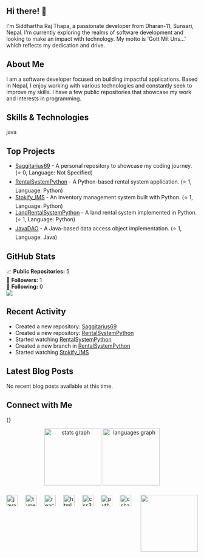 ## Hi there! 👋

I'm Siddhartha Raj Thapa, a passionate developer from Dharan-11, Sunsari, Nepal. I'm currently exploring the realms of software development and looking to make an impact with technology. My motto is 'Gott Mit Uns...' which reflects my dedication and drive.

## About Me

I am a software developer focused on building impactful applications. Based in Nepal, I enjoy working with various technologies and constantly seek to improve my skills. I have a few public repositories that showcase my work and interests in programming.

## Skills & Technologies

java

## Top Projects

- [Saggitarius69](https://github.com/Saggitarius69/Saggitarius69) - A personal repository to showcase my coding journey. (⭐ 0, Language: Not Specified)
- [RentalSystemPython](https://github.com/Saggitarius69/RentalSystemPython) - A Python-based rental system application. (⭐ 1, Language: Python)
- [Stokify_IMS](https://github.com/Saggitarius69/Stokify_IMS) - An inventory management system built with Python. (⭐ 1, Language: Python)
- [LandRentalSystemPython](https://github.com/Saggitarius69/LandRentalSystemPython) - A land rental system implemented in Python. (⭐ 1, Language: Python)
- [JavaDAO](https://github.com/Saggitarius69/JavaDAO) - A Java-based data access object implementation. (⭐ 1, Language: Java)

## GitHub Stats

📈 **Public Repositories:** 5  
👥 **Followers:** 1  
👤 **Following:** 0  
![](https://github-readme-stats.vercel.app/api?username=Saggitarius69&show_icons=true&theme=radical)

## Recent Activity

- Created a new repository: [Saggitarius69](https://github.com/Saggitarius69/Saggitarius69)
- Created a new repository: [RentalSystemPython](https://github.com/Saggitarius69/RentalSystemPython)
- Started watching [RentalSystemPython](https://github.com/Saggitarius69/RentalSystemPython)
- Created a new branch in [RentalSystemPython](https://github.com/Saggitarius69/RentalSystemPython)
- Started watching [Stokify_IMS](https://github.com/Saggitarius69/Stokify_IMS)

## Latest Blog Posts

No recent blog posts available at this time.

## Connect with Me

{}
<div align="center">
  <img src="https://github-readme-stats.vercel.app/api?username=mrjuice01&hide_title=false&hide_rank=false&show_icons=true&include_all_commits=true&count_private=true&disable_animations=false&theme=dracula&locale=en&hide_border=false" height="150" alt="stats graph"  />
  <img src="https://github-readme-stats.vercel.app/api/top-langs?username=mrjuice01&locale=en&hide_title=false&layout=compact&card_width=320&langs_count=5&theme=dracula&hide_border=false" height="150" alt="languages graph"  />
</div>

###

<img align="right" height="150" src="https://i.imgflip.com/65efzo.gif"  />

###

<div align="left">
  <img src="https://cdn.jsdelivr.net/gh/devicons/devicon/icons/javascript/javascript-original.svg" height="30" alt="javascript logo"  />
  <img width="12" />
  <img src="https://cdn.jsdelivr.net/gh/devicons/devicon/icons/typescript/typescript-original.svg" height="30" alt="typescript logo"  />
  <img width="12" />
  <img src="https://cdn.jsdelivr.net/gh/devicons/devicon/icons/react/react-original.svg" height="30" alt="react logo"  />
  <img width="12" />
  <img src="https://cdn.jsdelivr.net/gh/devicons/devicon/icons/html5/html5-original.svg" height="30" alt="html5 logo"  />
  <img width="12" />
  <img src="https://cdn.jsdelivr.net/gh/devicons/devicon/icons/css3/css3-original.svg" height="30" alt="css3 logo"  />
  <img width="12" />
  <img src="https://cdn.jsdelivr.net/gh/devicons/devicon/icons/python/python-original.svg" height="30" alt="python logo"  />
  <img width="12" />
  <img src="https://cdn.jsdelivr.net/gh/devicons/devicon/icons/csharp/csharp-original.svg" height="30" alt="csharp logo"  />
</div>

###

###
